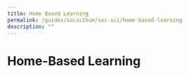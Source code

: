 ```yaml
---
title: Home Based Learning
permalink: /guides/socscihum/soc-sci/home-based-learning
description: ""
---
```

# Home-Based Learning